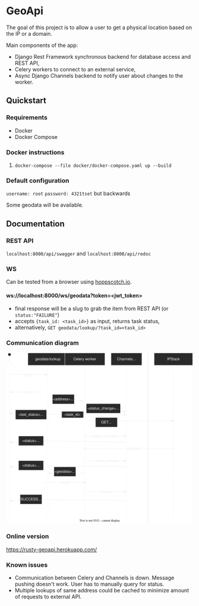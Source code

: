 # GeoApi
The goal of this project is to allow a user to get a physical location based on the IP or a domain.

Main components of the app:
- Django Rest Framework synchronous backend for database access and REST API,
- Celery workers to connect to an external service,
- Async Django Channels backend to notify user about changes to the worker.
## Quickstart

### Requirements

- Docker
- Docker Compose

### Docker instructions
1. `docker-compose --file docker/docker-compose.yaml up --build`


### Default configuration
`username: root`
`password: 4321tset` but backwards

Some geodata will be available.

## Documentation

### REST API
`localhost:8000/api/swagger` and `localhost:8000/api/redoc`

### WS
Can be tested from a browser using [hoppscotch.io](https://hoppscotch.io/pl/realtime).
#### ws://localhost:8000/ws/geodata?token=<jwt_token>
- final response will be a slug to grab the item from REST API (or `status:"FAILURE"`)
- accepts `{task_id: <task_id>}` as input, returns task status,
- alternatively, `GET geodata/lookup/?task_id=<task_id>`
### Communication diagram
![Address Lookup Diagram](./docs/img/UserAddressLookup.svg)


### Online version
https://rusty-geoapi.herokuapp.com/


### Known issues
- Communication between Celery and Channels is down. Message pushing doesn't work. User has to manually query for status.
- Multiple lookups of same address could be cached to minimize amount of requests to external API.
